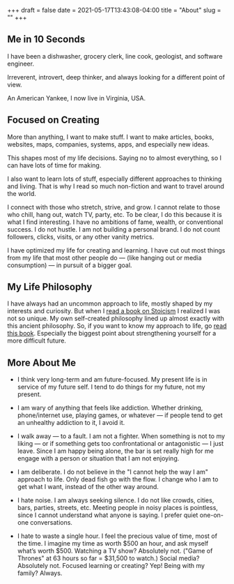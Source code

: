 +++ 
draft = false
date = 2021-05-17T13:43:08-04:00
title = "About"
slug = "" 
+++

## Me in 10 Seconds

I have been a dishwasher, grocery clerk, line cook, geologist, and software engineer.

Irreverent, introvert, deep thinker, and always looking for a different point of view.

An American Yankee, I now live in Virginia, USA.

## Focused on Creating

More than anything, I want to make stuff. I want to make articles, books, websites, maps, companies, systems, apps, and especially new ideas.

This shapes most of my life decisions. Saying no to almost everything, so I can have lots of time for making.

I also want to learn lots of stuff, especially different approaches to thinking and living. That is why I read so much non-fiction and want to travel around the world.

I connect with those who stretch, strive, and grow. I cannot relate to those who chill, hang out, watch TV, party, etc. To be clear, I do this because it is what I find interesting. I have no ambitions of fame, wealth, or conventional success. I do not hustle. I am not building a personal brand. I do not count followers, clicks, visits, or any other vanity metrics.

I have optimized my life for creating and learning. I have cut out most things from my life that most other people do — (like hanging out or media consumption) — in pursuit of a bigger goal.

## My Life Philosophy

I have always had an uncommon approach to life, mostly shaped by my interests and curiosity. But when I [read a book on Stoicism](https://www.amazon.com/Meditations-Publisher-Library-Marcus-Aurelius/dp/B004TS8IJY/ref=sr_1_27) I realized I was not so unique. My own self-created philosophy lined up almost exactly with this ancient philosophy. So, if you want to know my approach to life, go [read this book](https://www.amazon.com/Guide-Good-Life-Ancient-Stoic/dp/0195374614/ref=sr_1_1). Especially the biggest point about strengthening yourself for a more difficult future.

## More About Me

- I think very long-term and am future-focused. My present life is in service of my future self. I tend to do things for my future, not my present.

- I am wary of anything that feels like addiction. Whether drinking, phone/internet use, playing games, or whatever — if people tend to get an unhealthy addiction to it, I avoid it.

- I walk away — to a fault. I am not a fighter. When something is not to my liking — or if something gets too confrontational or antagonistic — I just leave. Since I am happy being alone, the bar is set really high for me engage with a person or situation that I am not enjoying.

- I am deliberate. I do not believe in the "I cannot help the way I am" approach to life. Only dead fish go with the flow. I change who I am to get what I want, instead of the other way around.

- I hate noise. I am always seeking silence. I do not like crowds, cities, bars, parties, streets, etc. Meeting people in noisy places is pointless, since I cannot understand what anyone is saying. I prefer quiet one-on-one conversations.

- I hate to waste a single hour. I feel the precious value of time, most of the time. I imagine my time as worth $500 an hour, and ask myself what’s worth $500. Watching a TV show? Absolutely not. ("Game of Thrones" at 63 hours so far = $31,500 to watch.) Social media? Absolutely not. Focused learning or creating? Yep! Being with my family? Always.